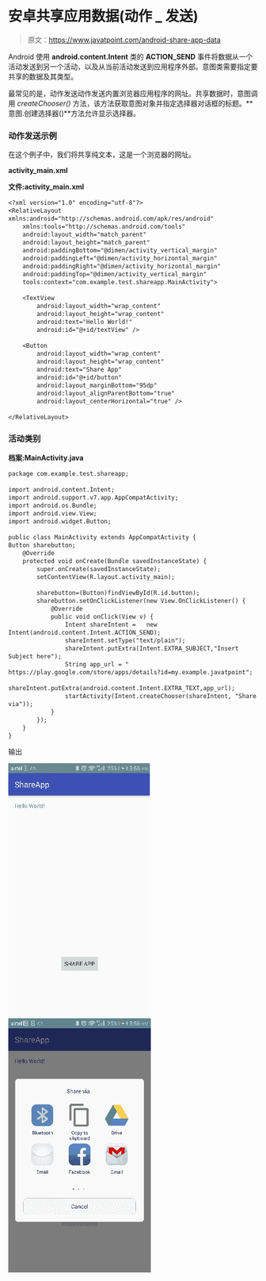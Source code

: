 # 安卓共享应用数据(动作 _ 发送)

> 原文：<https://www.javatpoint.com/android-share-app-data>

Android 使用 **android.content.Intent** 类的 **ACTION_SEND** 事件将数据从一个活动发送到另一个活动，以及从当前活动发送到应用程序外部。意图类需要指定要共享的数据及其类型。

最常见的是，动作发送动作发送内置浏览器应用程序的网址。共享数据时，意图调用 *createChooser()* 方法，该方法获取意图对象并指定选择器对话框的标题。**意图.创建选择器()**方法允许显示选择器。

### 动作发送示例

在这个例子中，我们将共享纯文本，这是一个浏览器的网址。

**activity_main.xml**

**文件:activity_main.xml**

```
<?xml version="1.0" encoding="utf-8"?>
<RelativeLayout xmlns:android="http://schemas.android.com/apk/res/android"
    xmlns:tools="http://schemas.android.com/tools"
    android:layout_width="match_parent"
    android:layout_height="match_parent"
    android:paddingBottom="@dimen/activity_vertical_margin"
    android:paddingLeft="@dimen/activity_horizontal_margin"
    android:paddingRight="@dimen/activity_horizontal_margin"
    android:paddingTop="@dimen/activity_vertical_margin"
    tools:context="com.example.test.shareapp.MainActivity">

    <TextView
        android:layout_width="wrap_content"
        android:layout_height="wrap_content"
        android:text="Hello World!"
        android:id="@+id/textView" />

    <Button
        android:layout_width="wrap_content"
        android:layout_height="wrap_content"
        android:text="Share App"
        android:id="@+id/button"
        android:layout_marginBottom="95dp"
        android:layout_alignParentBottom="true"
        android:layout_centerHorizontal="true" />

</RelativeLayout>

```

### 活动类别

**档案:MainActivity.java**

```
package com.example.test.shareapp;

import android.content.Intent;
import android.support.v7.app.AppCompatActivity;
import android.os.Bundle;
import android.view.View;
import android.widget.Button;

public class MainActivity extends AppCompatActivity {
Button sharebutton;
    @Override
    protected void onCreate(Bundle savedInstanceState) {
        super.onCreate(savedInstanceState);
        setContentView(R.layout.activity_main);

        sharebutton=(Button)findViewById(R.id.button);
        sharebutton.setOnClickListener(new View.OnClickListener() {
            @Override
            public void onClick(View v) {
                Intent shareIntent =   new Intent(android.content.Intent.ACTION_SEND);
                shareIntent.setType("text/plain");
                shareIntent.putExtra(Intent.EXTRA_SUBJECT,"Insert Subject here");
                String app_url = " https://play.google.com/store/apps/details?id=my.example.javatpoint";
                shareIntent.putExtra(android.content.Intent.EXTRA_TEXT,app_url);
                startActivity(Intent.createChooser(shareIntent, "Share via"));
            }
        });
    }
}

```

输出

![android Share App Data 1](img/a4457b7da29c69e420b7be698d6c373a.png)
![android Share App Data 2](img/f069d04ee27dc7e55e4f84ceb92c8e5c.png)